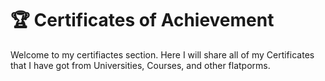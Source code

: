 # 🏆 Certificates of Achievement


Welcome to my certifiactes section. Here I will share all of my Certificates that I have got
from Universities, Courses, and other flatporms. 